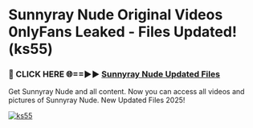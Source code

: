 # Sunnyray Nude Original Videos 0nlyFans Leaked - Files Updated! (ks55)

<h3>🔴 CLICK HERE 🌐==►► <a href="https://tinyurl.com/52m3yx9h" rel="nofollow">Sunnyray Nude Updated Files</a></h3>

Get Sunnyray Nude and all content. Now you can access all videos and pictures of Sunnyray Nude. New Updated Files 2025!

[![ks55](https://i.imgur.com/TnHtlc8.gif)](https://tinyurl.com/52m3yx9h)
